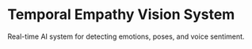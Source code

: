 # Temporal Empathy Vision System
Real-time AI system for detecting emotions, poses, and voice sentiment.
